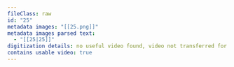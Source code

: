 ```yaml
---
fileClass: raw
id: "25"
metadata images: "[[25.png]]"
metadata images parsed text:
  - "[[25|25]]"
digitization details: no useful video found, video not transferred for parsing
contains usable video: true
---
```

